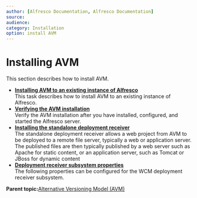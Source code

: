 ```yaml
---
author: [Alfresco Documentation, Alfresco Documentation]
source: 
audience: 
category: Installation
option: install AVM
---
```


# Installing AVM

This section describes how to install AVM.

-   **[Installing AVM to an existing instance of Alfresco](../tasks/wcm-download.md)**  
This task describes how to install AVM to an existing instance of Alfresco.
-   **[Verifying the AVM installation](../tasks/wcm-verify.md)**  
Verify the AVM installation after you have installed, configured, and started the Alfresco server.
-   **[Installing the standalone deployment receiver](../tasks/Deployment-install.md)**  
The standalone deployment receiver allows a web project from AVM to be deployed to a remote file server, typically a web or application server. The published files are then typically published by a web server such as Apache for static content, or an application server, such as Tomcat or JBoss for dynamic content
-   **[Deployment receiver subsystem properties](../concepts/wcm-deployment-subsystem-props.md)**  
The following properties can be configured for the WCM deployment receiver subsystem.

**Parent topic:**[Alternative Versioning Model \(AVM\)](../concepts/wcm-admin-intro.md)

